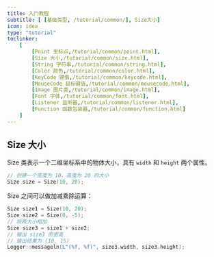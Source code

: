 ```yaml
---
title: 入门教程
subtitle: [ [基础类型, /tutorial/common/], Size大小]
icon: idea
type: "tutorial"
toclinker: 
    [
        [Point 坐标点,/tutorial/common/point.html],
        [Size 大小,/tutorial/common/size.html],
        [String 字符串,/tutorial/common/string.html],
        [Color 颜色,/tutorial/common/color.html],
        [KeyCode 键值,/tutorial/common/keycode.html],
        [MouseCode 鼠标键值,/tutorial/common/mousecode.html],
        [Image 图片类,/tutorial/common/image.html],
        [Font 字体,/tutorial/common/font.html],
        [Listener 监听器,/tutorial/common/listener.html],
        [Function 函数包装器,/tutorial/common/function.html]
    ]
---
```


## Size 大小

Size 类表示一个二维坐标系中的物体大小，具有 `width` 和 `height` 两个属性。

```cpp
// 创建一个宽度为 10，高度为 20 的大小
Size size = Size(10, 20);
```

Size 之间可以做加减乘除运算：

```cpp
Size size1 = Size(10, 20);
Size size2 = Size(0, -5);
// 将两大小相加
Size size3 = size1 + size2;
// 输出 size3 的宽高
// 输出结果为 (10, 15)
Logger::messageln(L"(%f, %f)", size3.width, size3.height);
```
